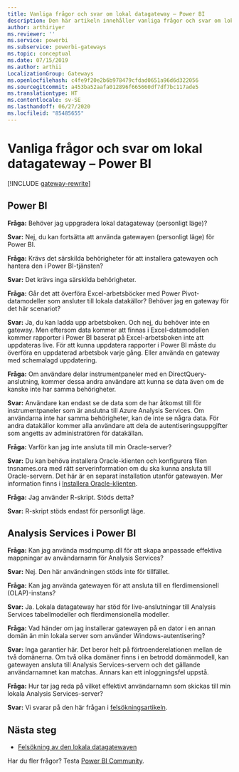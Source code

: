 ```yaml
---
title: Vanliga frågor och svar om lokal datagateway – Power BI
description: Den här artikeln innehåller vanliga frågor och svar om lokal datagateway för Power BI. Här samlar vi vanliga frågor om gateway på ett och samma ställe för den gateway som används i Power BI.
author: arthiriyer
ms.reviewer: ''
ms.service: powerbi
ms.subservice: powerbi-gateways
ms.topic: conceptual
ms.date: 07/15/2019
ms.author: arthii
LocalizationGroup: Gateways
ms.openlocfilehash: c4fe9f20e2b6b978479cfdad0651a96d6d322056
ms.sourcegitcommit: a453ba52aafa012896f665660df7df7bc117ade5
ms.translationtype: HT
ms.contentlocale: sv-SE
ms.lasthandoff: 06/27/2020
ms.locfileid: "85485655"
---
```

# <a name="on-premises-data-gateway-faq---power-bi"></a>Vanliga frågor och svar om lokal datagateway – Power BI

[!INCLUDE [gateway-rewrite](../includes/gateway-rewrite.md)]

## <a name="power-bi"></a>Power BI

**Fråga:** Behöver jag uppgradera lokal datagateway (personligt läge)?

**Svar:** Nej, du kan fortsätta att använda gatewayen (personligt läge) för Power BI.

**Fråga:** Krävs det särskilda behörigheter för att installera gatewayen och hantera den i Power BI-tjänsten?

**Svar:** Det krävs inga särskilda behörigheter.

**Fråga:** Går det att överföra Excel-arbetsböcker med Power Pivot-datamodeller som ansluter till lokala datakällor? Behöver jag en gateway för det här scenariot? 

**Svar:** Ja, du kan ladda upp arbetsboken. Och nej, du behöver inte en gateway. Men eftersom data kommer att finnas i Excel-datamodellen kommer rapporter i Power BI baserat på Excel-arbetsboken inte att uppdateras live. För att kunna uppdatera rapporter i Power BI måste du överföra en uppdaterad arbetsbok varje gång. Eller använda en gateway med schemalagd uppdatering.

**Fråga:** Om användare delar instrumentpaneler med en DirectQuery-anslutning, kommer dessa andra användare att kunna se data även om de kanske inte har samma behörigheter. 

**Svar:** Användare kan endast se de data som de har åtkomst till för instrumentpaneler som är anslutna till Azure Analysis Services. Om användarna inte har samma behörigheter, kan de inte se några data. För andra datakällor kommer alla användare att dela de autentiseringsuppgifter som angetts av administratören för datakällan.

**Fråga:** Varför kan jag inte ansluta till min Oracle-server? 

**Svar:** Du kan behöva installera Oracle-klienten och konfigurera filen tnsnames.ora med rätt serverinformation om du ska kunna ansluta till Oracle-servern. Det här är en separat installation utanför gatewayen. Mer information finns i [Installera Oracle-klienten](service-gateway-onprem-manage-oracle.md#install-the-oracle-client).

**Fråga:** Jag använder R-skript. Stöds detta?

**Svar:** R-skript stöds endast för personligt läge.

## <a name="analysis-services-in-power-bi"></a>Analysis Services i Power BI

**Fråga:** Kan jag använda msdmpump.dll för att skapa anpassade effektiva mappningar av användarnamn för Analysis Services? 

**Svar:** Nej. Den här användningen stöds inte för tillfället.

**Fråga:** Kan jag använda gatewayen för att ansluta till en flerdimensionell (OLAP)-instans? 

**Svar:** Ja. Lokala datagateway har stöd för live-anslutningar till Analysis Services tabellmodeller och flerdimensionella modeller.

**Fråga:** Vad händer om jag installerar gatewayen på en dator i en annan domän än min lokala server som använder Windows-autentisering? 

**Svar:** Inga garantier här. Det beror helt på förtroenderelationen mellan de två domänerna. Om två olika domäner finns i en betrodd domänmodell, kan gatewayen ansluta till Analysis Services-servern och det gällande användarnamnet kan matchas. Annars kan ett inloggningsfel uppstå.

**Fråga:** Hur tar jag reda på vilket effektivt användarnamn som skickas till min lokala Analysis Services-server? 

**Svar:** Vi svarar på den här frågan i [felsökningsartikeln](service-gateway-onprem-tshoot.md).

## <a name="next-steps"></a>Nästa steg

* [Felsökning av den lokala datagatewayen](/data-integration/gateway/service-gateway-tshoot)

Har du fler frågor? Testa [Power BI Community](https://community.powerbi.com/).
